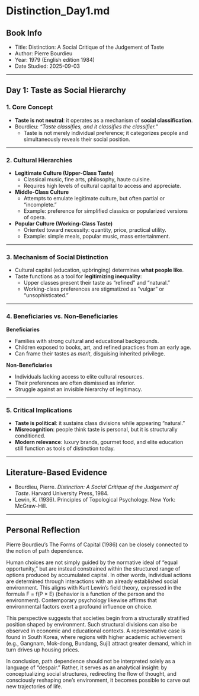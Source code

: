 # Distinction_Day1.md

## Book Info
- Title: Distinction: A Social Critique of the Judgement of Taste  
- Author: Pierre Bourdieu  
- Year: 1979 (English edition 1984)  
- Date Studied: 2025-09-03  

---

## Day 1: Taste as Social Hierarchy

### 1. Core Concept
- **Taste is not neutral**: it operates as a mechanism of **social classification**.  
- Bourdieu: *“Taste classifies, and it classifies the classifier.”*  
  - Taste is not merely individual preference; it categorizes people and simultaneously reveals their social position.  

---

### 2. Cultural Hierarchies
- **Legitimate Culture (Upper-Class Taste)**  
  - Classical music, fine arts, philosophy, haute cuisine.  
  - Requires high levels of cultural capital to access and appreciate.  
- **Middle-Class Culture**  
  - Attempts to emulate legitimate culture, but often partial or “incomplete.”  
  - Example: preference for simplified classics or popularized versions of opera.  
- **Popular Culture (Working-Class Taste)**  
  - Oriented toward necessity: quantity, price, practical utility.  
  - Example: simple meals, popular music, mass entertainment.  

---

### 3. Mechanism of Social Distinction
- Cultural capital (education, upbringing) determines **what people like**.  
- Taste functions as a tool for **legitimizing inequality**:
  - Upper classes present their taste as “refined” and “natural.”  
  - Working-class preferences are stigmatized as “vulgar” or “unsophisticated.”  

---

### 4. Beneficiaries vs. Non-Beneficiaries
**Beneficiaries**  
- Families with strong cultural and educational backgrounds.  
- Children exposed to books, art, and refined practices from an early age.  
- Can frame their tastes as *merit*, disguising inherited privilege.  

**Non-Beneficiaries**  
- Individuals lacking access to elite cultural resources.  
- Their preferences are often dismissed as inferior.  
- Struggle against an invisible hierarchy of legitimacy.  

---

### 5. Critical Implications
- **Taste is political**: it sustains class divisions while appearing “natural.”  
- **Misrecognition**: people think taste is personal, but it is structurally conditioned.  
- **Modern relevance**: luxury brands, gourmet food, and elite education still function as tools of distinction today.  

---

## Literature-Based Evidence
- Bourdieu, Pierre. *Distinction: A Social Critique of the Judgement of Taste*. Harvard University Press, 1984.
- Lewin, K. (1936). Principles of Topological Psychology. New York: McGraw-Hill.

---

## Personal Reflection
Pierre Bourdieu’s The Forms of Capital (1986) can be closely connected to the notion of path dependence.

Human choices are not simply guided by the normative ideal of “equal opportunity,” but are instead constrained within the structured range of options produced by accumulated capital. In other words, individual actions are determined through interactions with an already established social environment. This aligns with Kurt Lewin’s field theory, expressed in the formula F = f(P × E) (behavior is a function of the person and the environment). Contemporary psychology likewise affirms that environmental factors exert a profound influence on choice.

This perspective suggests that societies begin from a structurally stratified position shaped by environment. Such structural divisions can also be observed in economic and educational contexts. A representative case is found in South Korea, where regions with higher academic achievement (e.g., Gangnam, Mok-dong, Bundang, Suji) attract greater demand, which in turn drives up housing prices.

In conclusion, path dependence should not be interpreted solely as a language of “despair.” Rather, it serves as an analytical insight: by conceptualizing social structures, redirecting the flow of thought, and consciously reshaping one’s environment, it becomes possible to carve out new trajectories of life.

